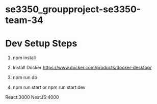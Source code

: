 # se3350_groupproject-se3350-team-34

# Dev Setup Steps

1. npm install

2. Install Docker https://www.docker.com/products/docker-desktop/

3. npm run db

4. npm run start or npm run start:dev

React:3000
NestJS:4000
